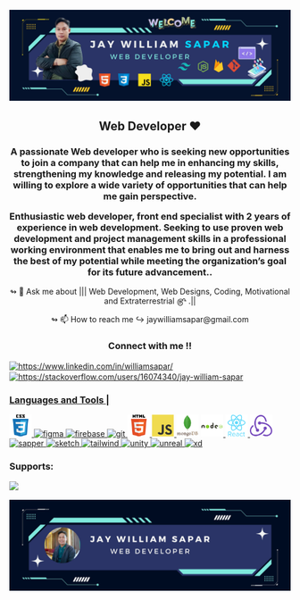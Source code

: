 
![Design and Development](https://github.com/jaywilliamsapar/jaywilliamsapar/blob/main/GH-profile.jpg)

<h2 align="center"> Web Developer ❤ </h2>
   
   
<h3 align="center">
A passionate Web developer who is seeking new opportunities to join a company that can help me in enhancing my skills, strengthening my knowledge and releasing my potential. I am willing to explore a wide variety of opportunities that can help me gain perspective. 

  Enthusiastic web developer, front end specialist with 2 years of experience in web development. Seeking to use proven web development and project management skills in a professional working environment that enables me to bring out and harness the best of my potential while meeting the organization’s goal for its future advancement..
</h3>
 

<p align="center">
  ↬ 💬 Ask me about ||| Web Development, Web Designs, Coding, Motivational and Extraterrestrial ௹ .|| 
</p>

<p align="center" color="blue"> 
  ↬ 📫 How to reach me ↪ jaywilliamsapar@gmail.com 
</p>


<h3 align="center">Connect with me !!</h3>


<p align="left">
     <a href="[https://linkedin.com/in/https://www.linkedin.com/in/williamsapar/]" target="blank"><img align="center"       src="https://raw.githubusercontent.com/rahuldkjain/github-profile-readme-generator/master/src/images/icons/Social/linked-in-alt.svg" alt="https://www.linkedin.com/in/williamsapar/" height="30" width="40" />
      </a>
      <a href="https://stackoverflow.com/users/https://stackoverflow.com/users/16074340/jay-william-sapar" target="blank"><img align="center" src="https://raw.githubusercontent.com/rahuldkjain/github-profile-readme-generator/master/src/images/icons/Social/stack-overflow.svg" alt="https://stackoverflow.com/users/16074340/jay-william-sapar" height="30" width="40" />
       </a>
      <a href="https://www.behance.net/https://www.canva.com/" target="blank">
</p>
  


<h3 align="left">Languages and Tools |</h3>

<p align="left"> <a href="https://www.w3schools.com/css/" target="_blank" rel="noreferrer"> <img src="https://raw.githubusercontent.com/devicons/devicon/master/icons/css3/css3-original-wordmark.svg" alt="css3" width="40" height="40"/> </a> <a href="https://www.figma.com/" target="_blank" rel="noreferrer"> <img src="https://www.vectorlogo.zone/logos/figma/figma-icon.svg" alt="figma" width="40" height="40"/> </a> 
   <a href="https://firebase.google.com/" target="_blank" rel="noreferrer"> <img src="https://www.vectorlogo.zone/logos/firebase/firebase-icon.svg" alt="firebase" width="40" height="40"/> </a> <a href="https://git-scm.com/" target="_blank" rel="noreferrer"> <img src="https://www.vectorlogo.zone/logos/git-scm/git-scm-icon.svg" alt="git" width="40" height="40"/> </a> 
   <a href="https://www.w3.org/html/" target="_blank" rel="noreferrer"> <img src="https://raw.githubusercontent.com/devicons/devicon/master/icons/html5/html5-original-wordmark.svg" alt="html5" width="40" height="40"/> </a> 
   <a href="https://developer.mozilla.org/en-US/docs/Web/JavaScript" target="_blank" rel="noreferrer"> <img src="https://raw.githubusercontent.com/devicons/devicon/master/icons/javascript/javascript-original.svg" alt="javascript" width="40" height="40"/> </a> <a href="https://www.mongodb.com/" target="_blank" rel="noreferrer"> <img src="https://raw.githubusercontent.com/devicons/devicon/master/icons/mongodb/mongodb-original-wordmark.svg" alt="mongodb" width="40" height="40"/></a>
   <a href="https://nodejs.org" target="_blank" rel="noreferrer"> <img src="https://raw.githubusercontent.com/devicons/devicon/master/icons/nodejs/nodejs-original-wordmark.svg" alt="nodejs" width="40" height="40"/> </a> 
   <a href="https://reactjs.org/" target="_blank" rel="noreferrer"> <img src="https://raw.githubusercontent.com/devicons/devicon/master/icons/react/react-original-wordmark.svg" alt="react" width="40" height="40"/> </a> 
   <a href="https://redux.js.org" target="_blank" rel="noreferrer"> <img src="https://raw.githubusercontent.com/devicons/devicon/master/icons/redux/redux-original.svg" alt="redux" width="40" height="40"/> </a> <a href="https://sapper.svelte.dev/" target="_blank" rel="noreferrer"> <img src="https://raw.githubusercontent.com/bestofjs/bestofjs-webui/master/public/logos/sapper.svg" alt="sapper" width="40" height="40"/> </a> 
   <a href="https://www.sketch.com/" target="_blank" rel="noreferrer"> <img src="https://www.vectorlogo.zone/logos/sketchapp/sketchapp-icon.svg" alt="sketch" width="40" height="40"/> </a> <a href="https://tailwindcss.com/" target="_blank" rel="noreferrer"> <img src="https://www.vectorlogo.zone/logos/tailwindcss/tailwindcss-icon.svg" alt="tailwind" width="40" height="40"/> </a> 
   <a href="https://unity.com/" target="_blank" rel="noreferrer"> <img src="https://www.vectorlogo.zone/logos/unity3d/unity3d-icon.svg" alt="unity" width="40" height="40"/> </a> 
   <a href="https://unrealengine.com/" target="_blank" rel="noreferrer"> <img src="https://raw.githubusercontent.com/kenangundogan/fontisto/036b7eca71aab1bef8e6a0518f7329f13ed62f6b/icons/svg/brand/unreal-engine.svg" alt="unreal" width="40" height="40"/> </a> 
   <a href="https://www.adobe.com/products/xd.html" target="_blank" rel="noreferrer"> <img src="https://cdn.worldvectorlogo.com/logos/adobe-xd.svg" alt="xd" width="40" height="40"/> </a> </p>

<h3 align="left">Supports:</h3>

<img src="https://github.com/adriantwarog/adriantwarog/blob/master/covid19.gif" width="512" >


![Design and Development](https://github.com/jaywilliamsapar/jaywilliamsapar/blob/main/Jay%20william%20sapar.jpg?raw=true)
